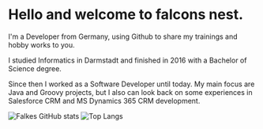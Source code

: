 # Hello and welcome to falcons nest.

I'm a Developer from Germany, using Github to share my trainings and hobby works to you.

I studied Informatics in Darmstadt and finished in 2016 with a Bachelor of Science degree.

Since then I worked as a Software Developer until today. My main focus are Java and Groovy projects, but I also can look back on some experiences in Salesforce CRM and MS Dynamics 365 CRM development.

![Falkes GitHub stats](https://github-readme-stats.vercel.app/api?username=falke327&show_icons=true&theme=solarized-dark)
![Top Langs](https://github-readme-stats.vercel.app/api/top-langs/?username=falke327&theme=solarized-dark)
